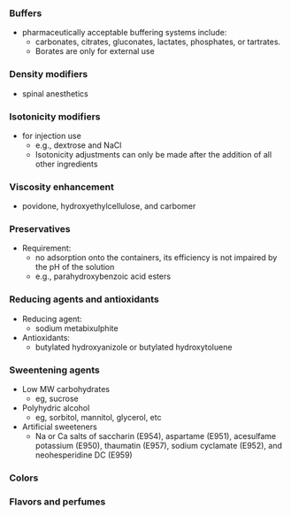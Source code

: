 ### Buffers 
- pharmaceutically acceptable buffering systems include:
	- carbonates, citrates, gluconates, lactates, phosphates, or tartrates. 
	- Borates are only for external use
### Density modifiers 
- spinal anesthetics 
### Isotonicity modifiers 
- for injection use 
	- e.g., dextrose and NaCl 
	- Isotonicity adjustments can only be made after the addition of all other ingredients 
### Viscosity enhancement 
- povidone, hydroxyethylcellulose, and carbomer
### Preservatives 
- Requirement:
	- no adsorption onto the containers, its efficiency is not impaired by the pH of the solution 
	- e.g., parahydroxybenzoic acid esters 
### Reducing agents and antioxidants 
- Reducing agent:
	- sodium metabixulphite 
- Antioxidants:
	- butylated hydroxyanizole or butylated hydroxytoluene 
### Sweentening agents 
- Low MW carbohydrates
	- eg, sucrose 
- Polyhydric alcohol
	- eg, sorbitol, mannitol, glycerol, etc 
- Artificial sweeteners
	- Na or Ca salts of saccharin (E954), aspartame (E951), acesulfame potassium (E950), thaumatin (E957), sodium cyclamate (E952), and neohesperidine DC (E959)
### Colors 
### Flavors and perfumes